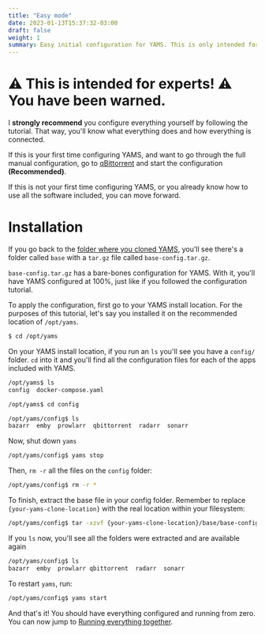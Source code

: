 ```yaml
---
title: "Easy mode"
date: 2023-01-13T15:37:32-03:00
draft: false
weight: 1
summary: Easy initial configuration for YAMS. This is only intended for people that know what they are doing! If this is the first time you are configuring YAMS or it's the first time you are using any of the programs in YAMS, **⚠️ don't enter here! ⚠️**
---
```


# ⚠️ This is intended for experts! ⚠️ You have been warned.

I **strongly recommend** you configure everything yourself by following the tutorial. That way, you'll know what everything does and how everything is connected.

If this is your first time configuring YAMS, and want to go through the full manual configuration, go to [qBittorrent](/config/qbittorrent) and start the configuration **(Recommended)**.

If this is not your first time configuring YAMS, or you already know how to use all the software included, you can move forward.

# Installation

If you go back to the [folder where you cloned YAMS](/install/steps/#cloning-from-gitlab), you'll see there's a folder called `base` with a `tar.gz` file called `base-config.tar.gz`.

`base-config.tar.gz` has a bare-bones configuration for YAMS. With it, you'll have YAMS configured at 100%, just like if you followed the configuration tutorial.

To apply the configuration, first go to your YAMS install location. For the purposes of this tutorial, let's say you installed it on the recommended location of `/opt/yams`.

```bash
$ cd /opt/yams
```

On your YAMS install location, if you run an `ls` you'll see you have a `config/` folder. `cd` into it and you'll find all the configuration files for each of the apps included with YAMS.

```bash
/opt/yams$ ls
config  docker-compose.yaml

/opt/yams$ cd config

/opt/yams/config$ ls
bazarr  emby  prowlarr  qbittorrent  radarr  sonarr
```

Now, shut down `yams`
```bash
/opt/yams/config$ yams stop
```

Then, `rm -r` all the files on the `config` folder:

```bash
/opt/yams/config$ rm -r *
```

To finish, extract the base file in your config folder. Remember to replace `{your-yams-clone-location}` with the real location within your filesystem:

```bash
/opt/yams/config$ tar -xzvf {your-yams-clone-location}/base/base-config.tar.gz
```

If you `ls` now, you'll see all the folders were extracted and are available again
```bash
/opt/yams/config$ ls
bazarr  emby  prowlarr qbittorrent  radarr  sonarr
```

To restart `yams`, run:
```bash
/opt/yams/config$ yams start
```

And that's it! You should have everything configured and running from zero. You can now jump to [Running everything together](/config/running-everything-together/).

